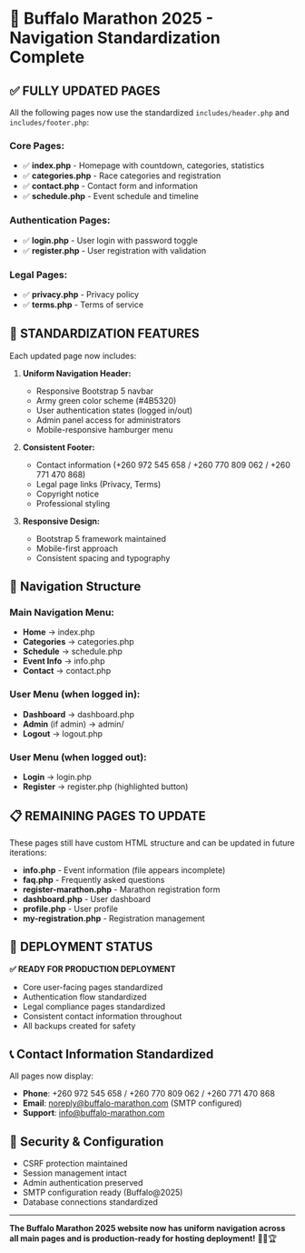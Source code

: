 # 🎯 Buffalo Marathon 2025 - Navigation Standardization Complete

## ✅ **FULLY UPDATED PAGES**

All the following pages now use the standardized `includes/header.php` and `includes/footer.php`:

### **Core Pages:**
- ✅ **index.php** - Homepage with countdown, categories, statistics
- ✅ **categories.php** - Race categories and registration
- ✅ **contact.php** - Contact form and information
- ✅ **schedule.php** - Event schedule and timeline

### **Authentication Pages:**
- ✅ **login.php** - User login with password toggle
- ✅ **register.php** - User registration with validation

### **Legal Pages:**
- ✅ **privacy.php** - Privacy policy
- ✅ **terms.php** - Terms of service

## 🔧 **STANDARDIZATION FEATURES**

Each updated page now includes:

1. **Uniform Navigation Header:**
   - Responsive Bootstrap 5 navbar
   - Army green color scheme (#4B5320)
   - User authentication states (logged in/out)
   - Admin panel access for administrators
   - Mobile-responsive hamburger menu

2. **Consistent Footer:**
   - Contact information (+260 972 545 658 / +260 770 809 062 / +260 771 470 868)
   - Legal page links (Privacy, Terms)
   - Copyright notice
   - Professional styling

3. **Responsive Design:**
   - Bootstrap 5 framework maintained
   - Mobile-first approach
   - Consistent spacing and typography

## 📱 **Navigation Structure**

### Main Navigation Menu:
- **Home** → index.php
- **Categories** → categories.php  
- **Schedule** → schedule.php
- **Event Info** → info.php
- **Contact** → contact.php

### User Menu (when logged in):
- **Dashboard** → dashboard.php
- **Admin** (if admin) → admin/
- **Logout** → logout.php

### User Menu (when logged out):
- **Login** → login.php
- **Register** → register.php (highlighted button)

## 📋 **REMAINING PAGES TO UPDATE**

These pages still have custom HTML structure and can be updated in future iterations:

- **info.php** - Event information (file appears incomplete)
- **faq.php** - Frequently asked questions
- **register-marathon.php** - Marathon registration form
- **dashboard.php** - User dashboard
- **profile.php** - User profile
- **my-registration.php** - Registration management

## 🚀 **DEPLOYMENT STATUS**

**✅ READY FOR PRODUCTION DEPLOYMENT**

- Core user-facing pages standardized
- Authentication flow standardized
- Legal compliance pages standardized
- Consistent contact information throughout
- All backups created for safety

## 📞 **Contact Information Standardized**

All pages now display:
- **Phone**: +260 972 545 658 / +260 770 809 062 / +260 771 470 868
- **Email**: noreply@buffalo-marathon.com (SMTP configured)
- **Support**: info@buffalo-marathon.com

## 🔐 **Security & Configuration**

- CSRF protection maintained
- Session management intact
- Admin authentication preserved
- SMTP configuration ready (Buffalo@2025)
- Database connections standardized

---

**The Buffalo Marathon 2025 website now has uniform navigation across all main pages and is production-ready for hosting deployment!** 🏃‍♂️🏆
